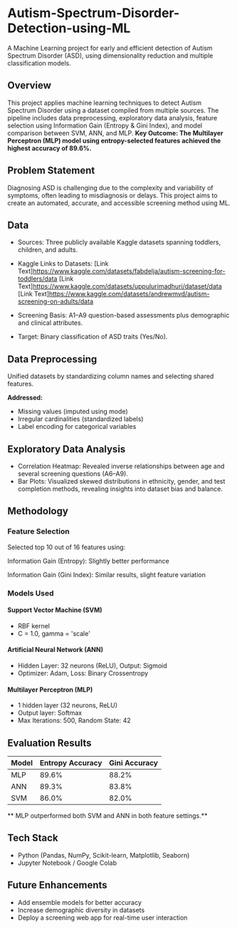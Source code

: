 # Autism-Spectrum-Disorder-Detection-using-ML
A Machine Learning project for early and efficient detection of Autism Spectrum Disorder (ASD), using dimensionality reduction and multiple classification models.

## Overview
This project applies machine learning techniques to detect Autism Spectrum Disorder using a dataset compiled from multiple sources. The pipeline includes data preprocessing, exploratory data analysis, feature selection using Information Gain (Entropy & Gini Index), and model comparison between SVM, ANN, and MLP.
**Key Outcome: The Multilayer Perceptron (MLP) model using entropy-selected features achieved the highest accuracy of 89.6%.**

## Problem Statement
Diagnosing ASD is challenging due to the complexity and variability of symptoms, often leading to misdiagnosis or delays. This project aims to create an automated, accurate, and accessible screening method using ML.

## Data
- Sources: Three publicly available Kaggle datasets spanning toddlers, children, and adults.
 - Kaggle Links to Datasets:
    [Link Text]https://www.kaggle.com/datasets/fabdelja/autism-screening-for-toddlers/data
    [Link Text]https://www.kaggle.com/datasets/uppulurimadhuri/dataset/data
    [Link Text]https://www.kaggle.com/datasets/andrewmvd/autism-screening-on-adults/data

- Screening Basis: A1–A9 question-based assessments plus demographic and clinical attributes.
- Target: Binary classification of ASD traits (Yes/No).

## Data Preprocessing
Unified datasets by standardizing column names and selecting shared features.

**Addressed:**
- Missing values (imputed using mode)
- Irregular cardinalities (standardized labels)
- Label encoding for categorical variables

## Exploratory Data Analysis
- Correlation Heatmap: Revealed inverse relationships between age and several screening questions (A6–A9).
- Bar Plots: Visualized skewed distributions in ethnicity, gender, and test completion methods, revealing insights into dataset bias and balance.

## Methodology
### Feature Selection
Selected top 10 out of 16 features using:

Information Gain (Entropy): Slightly better performance

Information Gain (Gini Index): Similar results, slight feature variation

### Models Used
#### Support Vector Machine (SVM)
 - RBF kernel
 - C = 1.0, gamma = 'scale'

#### Artificial Neural Network (ANN)
 - Hidden Layer: 32 neurons (ReLU), Output: Sigmoid
 - Optimizer: Adam, Loss: Binary Crossentropy

#### Multilayer Perceptron (MLP)
- 1 hidden layer (32 neurons, ReLU)
- Output layer: Softmax
- Max Iterations: 500, Random State: 42

## Evaluation Results
| Model | Entropy Accuracy | Gini Accuracy |
|-------|------------------|---------------|
| MLP   | 89.6%            | 88.2%         |
| ANN   | 89.3%            | 83.8%         |
| SVM   | 86.0%            | 82.0%         |

** MLP outperformed both SVM and ANN in both feature settings.**

## Tech Stack
- Python (Pandas, NumPy, Scikit-learn, Matplotlib, Seaborn)
- Jupyter Notebook / Google Colab

## Future Enhancements
- Add ensemble models for better accuracy
- Increase demographic diversity in datasets
- Deploy a screening web app for real-time user interaction
